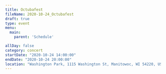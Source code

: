 ```yaml
---
title: Octubafest
fileName: 2020-10-24_Octubafest
draft: true
type: event
menu: 
  main:
    parent: 'Schedule'

allDay: false
category: concert
startDate: "2020-10-24 14:00:00"
endDate: "2020-10-24 20:00:00"
location: "Washington Park, 1115 Washington St, Manitowoc, WI 54220, USA"
---
```

